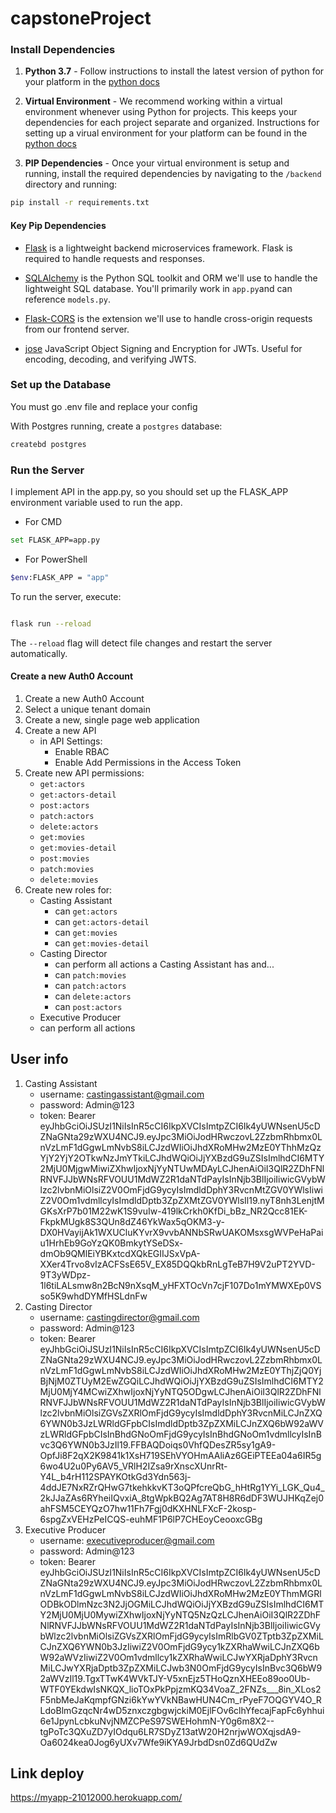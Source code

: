 # capstoneProject

### Install Dependencies

1. **Python 3.7** - Follow instructions to install the latest version of python for your platform in the [python docs](https://docs.python.org/3/using/unix.html#getting-and-installing-the-latest-version-of-python)

2. **Virtual Environment** - We recommend working within a virtual environment whenever using Python for projects. This keeps your dependencies for each project separate and organized. Instructions for setting up a virual environment for your platform can be found in the [python docs](https://packaging.python.org/guides/installing-using-pip-and-virtual-environments/)

3. **PIP Dependencies** - Once your virtual environment is setup and running, install the required dependencies by navigating to the `/backend` directory and running:

```bash
pip install -r requirements.txt
```
#### Key Pip Dependencies

- [Flask](http://flask.pocoo.org/) is a lightweight backend microservices framework. Flask is required to handle requests and responses.

- [SQLAlchemy](https://www.sqlalchemy.org/) is the Python SQL toolkit and ORM we'll use to handle the lightweight SQL database. You'll primarily work in `app.py`and can reference `models.py`.

- [Flask-CORS](https://flask-cors.readthedocs.io/en/latest/#) is the extension we'll use to handle cross-origin requests from our frontend server.


- [jose](https://python-jose.readthedocs.io/en/latest/) JavaScript Object Signing and Encryption for JWTs. Useful for encoding, decoding, and verifying JWTS.

### Set up the Database

You must go .env file and replace your config

With Postgres running, create a `postgres` database:

```bash
createbd postgres
```

### Run the Server
<!-- From within the `./src` directory first ensure you are working using your created virtual environment. -->

I implement API in the app.py, so you should set up the FLASK_APP environment variable used to run the app.

- For CMD

```bash
set FLASK_APP=app.py

```

- For PowerShell

```bash
$env:FLASK_APP = "app"

```

To run the server, execute:

```bash

flask run --reload

```

The `--reload` flag will detect file changes and restart the server automatically.
#### Create a new Auth0 Account
1. Create a new Auth0 Account
2. Select a unique tenant domain
3. Create a new, single page web application
4. Create a new API
   - in API Settings:
     - Enable RBAC
     - Enable Add Permissions in the Access Token
5. Create new API permissions:
    - `get:actors`
    - `get:actors-detail`
    - `post:actors`
    - `patch:actors`
    - `delete:actors`
    - `get:movies`
    - `get:movies-detail`
    - `post:movies`
    - `patch:movies`
    - `delete:movies`
6. Create new roles for:
   - Casting Assistant
     - can `get:actors`
     - can `get:actors-detail`
     - can `get:movies`
     - can `get:movies-detail`
   - Casting Director
     - can perform all actions a Casting Assistant has and...
     - can `patch:movies`
     - can `patch:actors`
     - can `delete:actors`
     - can `post:actors`
   - Executive Producer  
    - can perform all actions

## User info
1. Casting Assistant
    - username: castingassistant@gmail.com
    - password: Admin@123
    - token: Bearer eyJhbGciOiJSUzI1NiIsInR5cCI6IkpXVCIsImtpZCI6Ik4yUWNsenU5cDZNaGNta29zWXU4NCJ9.eyJpc3MiOiJodHRwczovL2ZzbmRhbmx0LnVzLmF1dGgwLmNvbS8iLCJzdWIiOiJhdXRoMHw2MzE0YThhMzQzYjY2YjY2OTkwNzJmYTkiLCJhdWQiOiJjYXBzdG9uZSIsImlhdCI6MTY2MjU0MjgwMiwiZXhwIjoxNjYyNTUwMDAyLCJhenAiOiI3QlR2ZDhFNlRNVFJJbWNsRFVOUU1MdWZ2R1daNTdPayIsInNjb3BlIjoiIiwicGVybWlzc2lvbnMiOlsiZ2V0OmFjdG9ycyIsImdldDphY3RvcnMtZGV0YWlsIiwiZ2V0Om1vdmllcyIsImdldDptb3ZpZXMtZGV0YWlsIl19.nyT8nh3LenjtMGKsXrP7b01M22wK1S9vuIw-419lkCrkh0KfDi_bBz_NR2Qcc81EK-FkpkMUgk8S3QUn8dZ46YkWax5qOKM3-y-DX0HVayijAk1WXUCluKYvrX9vvbANNbSRwUAKOMsxsgWVPeHaPaiu1HrhEb9GoYzQK0BmkytYSeDSx-dmOb9QMlEiYBKxtcdXQkEGIIJSxVpA-XXer4Trvo8vIzACFSsE65V_EX85DQQkbRnLgTeB7H9V2uPT2YVD-9T3yWDpz-1l6tiLALsmw8n2BcN9nXsqM_yHFXTOcVn7cjF107Do1mYMWXEp0VSso5K9whdDYMfHSLdnFw
2. Casting Director
    - username: castingdirector@gmail.com
    - password: Admin@123
    - token: Bearer eyJhbGciOiJSUzI1NiIsInR5cCI6IkpXVCIsImtpZCI6Ik4yUWNsenU5cDZNaGNta29zWXU4NCJ9.eyJpc3MiOiJodHRwczovL2ZzbmRhbmx0LnVzLmF1dGgwLmNvbS8iLCJzdWIiOiJhdXRoMHw2MzE0YThjZjQ0YjBjNjM0ZTUyM2EwZGQiLCJhdWQiOiJjYXBzdG9uZSIsImlhdCI6MTY2MjU0MjY4MCwiZXhwIjoxNjYyNTQ5ODgwLCJhenAiOiI3QlR2ZDhFNlRNVFJJbWNsRFVOUU1MdWZ2R1daNTdPayIsInNjb3BlIjoiIiwicGVybWlzc2lvbnMiOlsiZGVsZXRlOmFjdG9ycyIsImdldDphY3RvcnMiLCJnZXQ6YWN0b3JzLWRldGFpbCIsImdldDptb3ZpZXMiLCJnZXQ6bW92aWVzLWRldGFpbCIsInBhdGNoOmFjdG9ycyIsInBhdGNoOm1vdmllcyIsInBvc3Q6YWN0b3JzIl19.FFBAQDoiqs0VhfQDesZR5sy1gA9-OpfJi8F2qX2K9841k1XsH719SEhVYOHmAAliAz6GEiPTEEa04a6IR5g6wo4U2u0Py6AV5_VRlH2IZsa9rXnscXUnrRt-Y4L_b4rH112SPAYKOtkGd3Ydn563j-4ddJE7NxRZrQHwG7tkehkkvKT3oQPfcreQbG_hHtRg1YYi_LGK_Qu4_2kJJaZAs6RYheiIQvxiA_8tgWpkBQ2Ag7AT8H8R6dDF3WUJHKqZej0ahFSM5CEYQzO7hw11Fh7Fgj0dKXHNLFXcF-2kosp-6spgZxVEHzPeICQS-euhMF1P6lP7CHEoyCeooxcGBg
3. Executive Producer
    - username: executiveproducer@gmail.com
    - password: Admin@123
    - token: Bearer eyJhbGciOiJSUzI1NiIsInR5cCI6IkpXVCIsImtpZCI6Ik4yUWNsenU5cDZNaGNta29zWXU4NCJ9.eyJpc3MiOiJodHRwczovL2ZzbmRhbmx0LnVzLmF1dGgwLmNvbS8iLCJzdWIiOiJhdXRoMHw2MzE0YThmMGRlODBkODlmNzc3N2JjOGMiLCJhdWQiOiJjYXBzdG9uZSIsImlhdCI6MTY2MjU0MjU0MywiZXhwIjoxNjYyNTQ5NzQzLCJhenAiOiI3QlR2ZDhFNlRNVFJJbWNsRFVOUU1MdWZ2R1daNTdPayIsInNjb3BlIjoiIiwicGVybWlzc2lvbnMiOlsiZGVsZXRlOmFjdG9ycyIsImRlbGV0ZTptb3ZpZXMiLCJnZXQ6YWN0b3JzIiwiZ2V0OmFjdG9ycy1kZXRhaWwiLCJnZXQ6bW92aWVzIiwiZ2V0Om1vdmllcy1kZXRhaWwiLCJwYXRjaDphY3RvcnMiLCJwYXRjaDptb3ZpZXMiLCJwb3N0OmFjdG9ycyIsInBvc3Q6bW92aWVzIl19.TgxTTwK4WVkTJY-V5xnEjz5THoQznXHEEo89oo0Ub-WTF0YEkdwIsNKQX_lioTOxPkPpjzmKQ34VoaZ_2FNZs___8in_XLos2F5nbMeJaKqmpfGNzi6kYwYVkNBawHUN4Cm_rPyeF7OQGYV4O_RLdoBlmGzqcNr4wD5znxczgbgwjckiM0EjlFOv6clhYfecajFapFc6yhhui6e1JpynLcbkuNvjNMZCPeS97SWEHohmN-Y0g6m8X2--tgPoTc3QXuZD7yIOdqu6LR7SDyZ13atW20H2nrjwWOXqjsdA9-Oa6024kea0Jog6yUXv7Wfe9iKYA9JrbdDsn0Zd6QUdZw
## Link deploy
https://myapp-21012000.herokuapp.com/